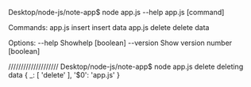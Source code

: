 Desktop/node-js/note-app$ node app.js --help
app.js [command]

Commands:
  app.js insert  insert data
  app.js delete  delete data

Options:
  --help     Showhelp                    [boolean]
  --version  Show version number                                 [boolean]

  ////////////////////
  Desktop/node-js/note-app$ node app.js delete
deleting data
{ _: [ 'delete' ], '$0': 'app.js' }